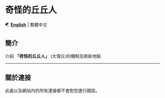 # 奇怪的丘丘人

🌏 **[English](README_en.md)** | 繁體中文

## 簡介
介紹 **「奇怪的丘丘人」** (大偉丘)的機制及刷新地點

----------
## 關於連接
此處以及網站内的所有連接都不會對您進行跟踪。
